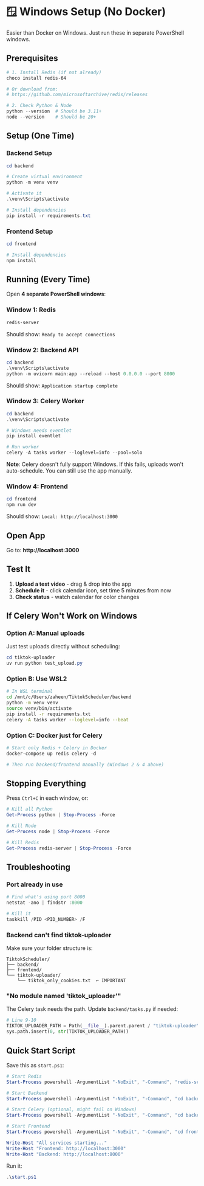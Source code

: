 # 🪟 Windows Setup (No Docker)

Easier than Docker on Windows. Just run these in separate PowerShell windows.

## Prerequisites

```powershell
# 1. Install Redis (if not already)
choco install redis-64

# Or download from:
# https://github.com/microsoftarchive/redis/releases

# 2. Check Python & Node
python --version  # Should be 3.11+
node --version    # Should be 20+
```

## Setup (One Time)

### Backend Setup
```powershell
cd backend

# Create virtual environment
python -m venv venv

# Activate it
.\venv\Scripts\activate

# Install dependencies
pip install -r requirements.txt
```

### Frontend Setup
```powershell
cd frontend

# Install dependencies
npm install
```

## Running (Every Time)

Open **4 separate PowerShell windows**:

### Window 1: Redis
```powershell
redis-server
```
Should show: `Ready to accept connections`

### Window 2: Backend API
```powershell
cd backend
.\venv\Scripts\activate
python -m uvicorn main:app --reload --host 0.0.0.0 --port 8000
```
Should show: `Application startup complete`

### Window 3: Celery Worker
```powershell
cd backend
.\venv\Scripts\activate

# Windows needs eventlet
pip install eventlet

# Run worker
celery -A tasks worker --loglevel=info --pool=solo
```

**Note**: Celery doesn't fully support Windows. If this fails, uploads won't auto-schedule. You can still use the app manually.

### Window 4: Frontend
```powershell
cd frontend
npm run dev
```
Should show: `Local: http://localhost:3000`

## Open App

Go to: **http://localhost:3000**

## Test It

1. **Upload a test video** - drag & drop into the app
2. **Schedule it** - click calendar icon, set time 5 minutes from now
3. **Check status** - watch calendar for color changes

## If Celery Won't Work on Windows

### Option A: Manual uploads
Just test uploads directly without scheduling:

```powershell
cd tiktok-uploader
uv run python test_upload.py
```

### Option B: Use WSL2
```bash
# In WSL terminal
cd /mnt/c/Users/zaheen/TiktokScheduler/backend
python -m venv venv
source venv/bin/activate
pip install -r requirements.txt
celery -A tasks worker --loglevel=info --beat
```

### Option C: Docker just for Celery
```powershell
# Start only Redis + Celery in Docker
docker-compose up redis celery -d

# Then run backend/frontend manually (Windows 2 & 4 above)
```

## Stopping Everything

Press `Ctrl+C` in each window, or:

```powershell
# Kill all Python
Get-Process python | Stop-Process -Force

# Kill Node
Get-Process node | Stop-Process -Force

# Kill Redis
Get-Process redis-server | Stop-Process -Force
```

## Troubleshooting

### Port already in use
```powershell
# Find what's using port 8000
netstat -ano | findstr :8000

# Kill it
taskkill /PID <PID_NUMBER> /F
```

### Backend can't find tiktok-uploader
Make sure your folder structure is:
```
TiktokScheduler/
├── backend/
├── frontend/
└── tiktok-uploader/
    └── tiktok_only_cookies.txt  ← IMPORTANT
```

### "No module named 'tiktok_uploader'"
The Celery task needs the path. Update `backend/tasks.py` if needed:

```python
# Line 9-10
TIKTOK_UPLOADER_PATH = Path(__file__).parent.parent / "tiktok-uploader" / "src"
sys.path.insert(0, str(TIKTOK_UPLOADER_PATH))
```

## Quick Start Script

Save this as `start.ps1`:

```powershell
# Start Redis
Start-Process powershell -ArgumentList "-NoExit", "-Command", "redis-server"

# Start Backend
Start-Process powershell -ArgumentList "-NoExit", "-Command", "cd backend; .\venv\Scripts\activate; python -m uvicorn main:app --reload"

# Start Celery (optional, might fail on Windows)
Start-Process powershell -ArgumentList "-NoExit", "-Command", "cd backend; .\venv\Scripts\activate; celery -A tasks worker --loglevel=info --pool=solo"

# Start Frontend
Start-Process powershell -ArgumentList "-NoExit", "-Command", "cd frontend; npm run dev"

Write-Host "All services starting..."
Write-Host "Frontend: http://localhost:3000"
Write-Host "Backend: http://localhost:8000"
```

Run it:
```powershell
.\start.ps1
```

